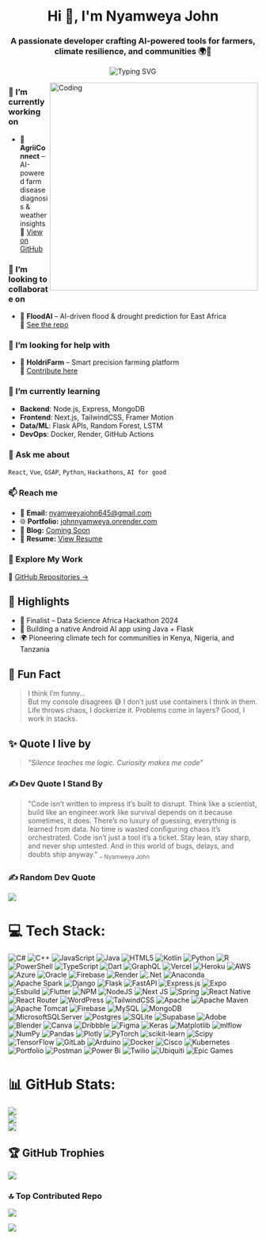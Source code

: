 <h1 align="center">Hi 👋, I'm Nyamweya John</h1>
<h3 align="center">A passionate developer crafting AI-powered tools for farmers, climate resilience, and communities 🌍🚀</h3>

<p align="center">
  <img src="https://readme-typing-svg.herokuapp.com?font=Fira+Code&size=24&pause=1000&center=true&vCenter=true&width=435&lines=I+build+useful+tech.;I+turn+problems+into+projects.;Let's+create+impact+together!" alt="Typing SVG" />
</p>

<img align="right" alt="Coding" width="420" src="https://media.giphy.com/media/qgQUggAC3Pfv687qPC/giphy.gif" />



### 🔭 I’m currently working on
- 🚜 **AgriiConnect** – AI-powered farm disease diagnosis & weather insights  
  📍 [View on GitHub](https://github.com/nyamweyajohn/AgriiConnect)



### 👯 I’m looking to collaborate on
- 🌊 **FloodAI** – AI-driven flood & drought prediction for East Africa  
  📍 [See the repo](https://github.com/nyamweyajohn/FloodAI)



### 🤝 I’m looking for help with
- 🌾 **HoldriFarm** – Smart precision farming platform  
  📍 [Contribute here](https://github.com/nyamweyajohn/HoldriFarm)



### 🌱 I’m currently learning
- **Backend**: Node.js, Express, MongoDB  
- **Frontend**: Next.js, TailwindCSS, Framer Motion  
- **Data/ML**: Flask APIs, Random Forest, LSTM  
- **DevOps**: Docker, Render, GitHub Actions



### 💬 Ask me about
`React`, `Vue`, `GSAP`, `Python`, `Hackathons`, `AI for good`



### 📫 Reach me
- 📧 **Email:** nyamweyajohn645@gmail.com  
- 🌐 **Portfolio:** [johnnyamweya.onrender.com](https://johnnyamweya.onrender.com)  
- 📝 **Blog:** [Coming Soon](#)  
- 📄 **Resume:** [View Resume](https://your-resume-link.com)



### 💼 Explore My Work
📁 [GitHub Repositories →](https://github.com/nyamweyajohn)




## 🧠 Highlights
- 🥇 Finalist – Data Science Africa Hackathon 2024  
- 📱 Building a native Android AI app using Java + Flask  
- 🌍 Pioneering climate tech for communities in Kenya, Nigeria, and Tanzania



## 🧩 Fun Fact
> I think I’m funny…  
> But my console disagrees 😅
> I don’t just use containers I think in them. Life throws chaos, I dockerize it. Problems come in layers? Good, I work in stacks.



## ✨ Quote I live by
> *"Silence teaches me logic. Curiosity makes me code"*

### ✍️ Dev Quote I Stand By
>"Code isn’t written to impress it’s built to disrupt. Think like a scientist, build like an engineer.work like survival depends on it  because sometimes, it does. There’s no luxury of guessing,  everything is learned from data. No time is wasted configuring chaos  it’s orchestrated. Code isn’t just a tool it’s a ticket. Stay lean, stay sharp, and never ship untested. And in this world of bugs, delays, and doubts ship anyway." 
> <sub>– Nyamweya John</sub>

### ✍️ Random Dev Quote
![](https://quotes-github-readme.vercel.app/api?type=horizontal&theme=radical)


# 💻 Tech Stack:
![C#](https://img.shields.io/badge/c%23-%23239120.svg?style=flat&logo=csharp&logoColor=white) ![C++](https://img.shields.io/badge/c++-%2300599C.svg?style=flat&logo=c%2B%2B&logoColor=white) ![JavaScript](https://img.shields.io/badge/javascript-%23323330.svg?style=flat&logo=javascript&logoColor=%23F7DF1E) ![Java](https://img.shields.io/badge/java-%23ED8B00.svg?style=flat&logo=openjdk&logoColor=white) ![HTML5](https://img.shields.io/badge/html5-%23E34F26.svg?style=flat&logo=html5&logoColor=white) ![Kotlin](https://img.shields.io/badge/kotlin-%237F52FF.svg?style=flat&logo=kotlin&logoColor=white) ![Python](https://img.shields.io/badge/python-3670A0?style=flat&logo=python&logoColor=ffdd54) ![R](https://img.shields.io/badge/r-%23276DC3.svg?style=flat&logo=r&logoColor=white) ![PowerShell](https://img.shields.io/badge/PowerShell-%235391FE.svg?style=flat&logo=powershell&logoColor=white) ![TypeScript](https://img.shields.io/badge/typescript-%23007ACC.svg?style=flat&logo=typescript&logoColor=white) ![Dart](https://img.shields.io/badge/dart-%230175C2.svg?style=flat&logo=dart&logoColor=white) ![GraphQL](https://img.shields.io/badge/-GraphQL-E10098?style=flat&logo=graphql&logoColor=white) ![Vercel](https://img.shields.io/badge/vercel-%23000000.svg?style=flat&logo=vercel&logoColor=white) ![Heroku](https://img.shields.io/badge/heroku-%23430098.svg?style=flat&logo=heroku&logoColor=white) ![AWS](https://img.shields.io/badge/AWS-%23FF9900.svg?style=flat&logo=amazon-aws&logoColor=white) ![Azure](https://img.shields.io/badge/azure-%230072C6.svg?style=flat&logo=microsoftazure&logoColor=white) ![Oracle](https://img.shields.io/badge/Oracle-F80000?style=flat&logo=oracle&logoColor=white) ![Firebase](https://img.shields.io/badge/firebase-%23039BE5.svg?style=flat&logo=firebase) ![Render](https://img.shields.io/badge/Render-%46E3B7.svg?style=flat&logo=render&logoColor=white) ![.Net](https://img.shields.io/badge/.NET-5C2D91?style=flat&logo=.net&logoColor=white) ![Anaconda](https://img.shields.io/badge/Anaconda-%2344A833.svg?style=flat&logo=anaconda&logoColor=white) ![Apache Spark](https://img.shields.io/badge/Apache%20Spark-FDEE21?style=flat&logo=apachespark&logoColor=black) ![Django](https://img.shields.io/badge/django-%23092E20.svg?style=flat&logo=django&logoColor=white) ![Flask](https://img.shields.io/badge/flask-%23000.svg?style=flat&logo=flask&logoColor=white) ![FastAPI](https://img.shields.io/badge/FastAPI-005571?style=flat&logo=fastapi) ![Express.js](https://img.shields.io/badge/express.js-%23404d59.svg?style=flat&logo=express&logoColor=%2361DAFB) ![Expo](https://img.shields.io/badge/expo-1C1E24?style=flat&logo=expo&logoColor=#D04A37) ![Esbuild](https://img.shields.io/badge/esbuild-%23FFCF00.svg?style=flat&logo=esbuild&logoColor=black) ![Flutter](https://img.shields.io/badge/Flutter-%2302569B.svg?style=flat&logo=Flutter&logoColor=white) ![NPM](https://img.shields.io/badge/NPM-%23CB3837.svg?style=flat&logo=npm&logoColor=white) ![NodeJS](https://img.shields.io/badge/node.js-6DA55F?style=flat&logo=node.js&logoColor=white) ![Next JS](https://img.shields.io/badge/Next-black?style=flat&logo=next.js&logoColor=white) ![Spring](https://img.shields.io/badge/spring-%236DB33F.svg?style=flat&logo=spring&logoColor=white) ![React Native](https://img.shields.io/badge/react_native-%2320232a.svg?style=flat&logo=react&logoColor=%2361DAFB) ![React Router](https://img.shields.io/badge/React_Router-CA4245?style=flat&logo=react-router&logoColor=white) ![WordPress](https://img.shields.io/badge/WordPress-%23117AC9.svg?style=flat&logo=WordPress&logoColor=white) ![TailwindCSS](https://img.shields.io/badge/tailwindcss-%2338B2AC.svg?style=flat&logo=tailwind-css&logoColor=white) ![Apache](https://img.shields.io/badge/apache-%23D42029.svg?style=flat&logo=apache&logoColor=white) ![Apache Maven](https://img.shields.io/badge/Apache%20Maven-C71A36?style=flat&logo=Apache%20Maven&logoColor=white) ![Apache Tomcat](https://img.shields.io/badge/apache%20tomcat-%23F8DC75.svg?style=flat&logo=apache-tomcat&logoColor=black) ![Firebase](https://img.shields.io/badge/firebase-a08021?style=flat&logo=firebase&logoColor=ffcd34) ![MySQL](https://img.shields.io/badge/mysql-4479A1.svg?style=flat&logo=mysql&logoColor=white) ![MongoDB](https://img.shields.io/badge/MongoDB-%234ea94b.svg?style=flat&logo=mongodb&logoColor=white) ![MicrosoftSQLServer](https://img.shields.io/badge/Microsoft%20SQL%20Server-CC2927?style=flat&logo=microsoft%20sql%20server&logoColor=white) ![Postgres](https://img.shields.io/badge/postgres-%23316192.svg?style=flat&logo=postgresql&logoColor=white) ![SQLite](https://img.shields.io/badge/sqlite-%2307405e.svg?style=flat&logo=sqlite&logoColor=white) ![Supabase](https://img.shields.io/badge/Supabase-3ECF8E?style=flat&logo=supabase&logoColor=white) ![Adobe](https://img.shields.io/badge/adobe-%23FF0000.svg?style=flat&logo=adobe&logoColor=white) ![Blender](https://img.shields.io/badge/blender-%23F5792A.svg?style=flat&logo=blender&logoColor=white) ![Canva](https://img.shields.io/badge/Canva-%2300C4CC.svg?style=flat&logo=Canva&logoColor=white) ![Dribbble](https://img.shields.io/badge/Dribbble-EA4C89?style=flat&logo=dribbble&logoColor=white) ![Figma](https://img.shields.io/badge/figma-%23F24E1E.svg?style=flat&logo=figma&logoColor=white) ![Keras](https://img.shields.io/badge/Keras-%23D00000.svg?style=flat&logo=Keras&logoColor=white) ![Matplotlib](https://img.shields.io/badge/Matplotlib-%23ffffff.svg?style=flat&logo=Matplotlib&logoColor=black) ![mlflow](https://img.shields.io/badge/mlflow-%23d9ead3.svg?style=flat&logo=numpy&logoColor=blue) ![NumPy](https://img.shields.io/badge/numpy-%23013243.svg?style=flat&logo=numpy&logoColor=white) ![Pandas](https://img.shields.io/badge/pandas-%23150458.svg?style=flat&logo=pandas&logoColor=white) ![Plotly](https://img.shields.io/badge/Plotly-%233F4F75.svg?style=flat&logo=plotly&logoColor=white) ![PyTorch](https://img.shields.io/badge/PyTorch-%23EE4C2C.svg?style=flat&logo=PyTorch&logoColor=white) ![scikit-learn](https://img.shields.io/badge/scikit--learn-%23F7931E.svg?style=flat&logo=scikit-learn&logoColor=white) ![Scipy](https://img.shields.io/badge/SciPy-%230C55A5.svg?style=flat&logo=scipy&logoColor=%white) ![TensorFlow](https://img.shields.io/badge/TensorFlow-%23FF6F00.svg?style=flat&logo=TensorFlow&logoColor=white) ![GitLab](https://img.shields.io/badge/gitlab-%23181717.svg?style=flat&logo=gitlab&logoColor=white) ![Arduino](https://img.shields.io/badge/-Arduino-00979D?style=flat&logo=Arduino&logoColor=white) ![Docker](https://img.shields.io/badge/docker-%230db7ed.svg?style=flat&logo=docker&logoColor=white) ![Cisco](https://img.shields.io/badge/cisco-%23049fd9.svg?style=flat&logo=cisco&logoColor=black) ![Kubernetes](https://img.shields.io/badge/kubernetes-%23326ce5.svg?style=flat&logo=kubernetes&logoColor=white) ![Portfolio](https://img.shields.io/badge/Portfolio-%23000000.svg?style=flat&logo=firefox&logoColor=#FF7139) ![Postman](https://img.shields.io/badge/Postman-FF6C37?style=flat&logo=postman&logoColor=white) ![Power Bi](https://img.shields.io/badge/power_bi-F2C811?style=flat&logo=powerbi&logoColor=black) ![Twilio](https://img.shields.io/badge/Twilio-F22F46?style=flat&logo=Twilio&logoColor=white) ![Ubiquiti](https://img.shields.io/badge/ubiquiti-%230559C9.svg?style=flat&logo=ubiquiti&logoColor=white) ![Epic Games](https://img.shields.io/badge/epicgames-%23313131.svg?style=flat&logo=epicgames&logoColor=white)

# 📊 GitHub Stats:
![](https://github-readme-stats.vercel.app/api?username=ByteCraft404&theme=dark&hide_border=false&include_all_commits=true&count_private=true)<br/>
![](https://nirzak-streak-stats.vercel.app/?user=ByteCraft404&theme=dark&hide_border=false)<br/>
![](https://github-readme-stats.vercel.app/api/top-langs/?username=ByteCraft404&theme=dark&hide_border=false&include_all_commits=true&count_private=true&layout=compact)

## 🏆 GitHub Trophies
![](https://github-profile-trophy.vercel.app/?username=ByteCraft404&theme=radical&no-frame=false&no-bg=true&margin-w=4)

### 🔝 Top Contributed Repo
![](https://github-contributor-stats.vercel.app/api?username=ByteCraft404&limit=5&theme=dark&combine_all_yearly_contributions=true)


[![](https://visitcount.itsvg.in/api?id=ByteCraft404&icon=0&color=0)](https://visitcount.itsvg.in)

<!-- Proudly created with GPRM ( https://gprm.itsvg.in ) -->
